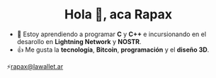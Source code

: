 <h1 align="center">Hola 👋, aca Rapax</h1>

- 👀 Estoy aprendiendo a programar **C** y **C++** e incursionando en el desarollo en **Lightning Network** y **NOSTR**.
- 👍 Me gusta la **tecnología**, **Bitcoin**, **programación** y el **diseño 3D**.

⚡rapax@lawallet.ar

<!-- This README is inspiring in https://github.com/leandrofiadone/leandrofiadone#connect-with-me -->
